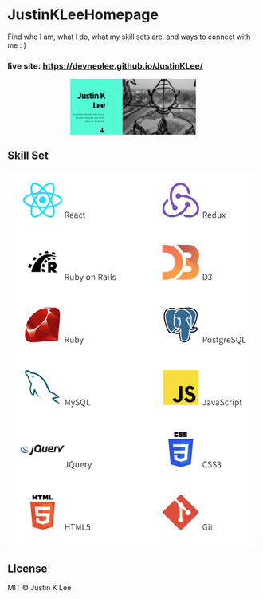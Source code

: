 # JustinKLeeHomepage

Find who I am, what I do, what my skill sets are, and ways to connect with me : )

### live site: https://devneolee.github.io/JustinKLee/

<a href="https://devneolee.github.io/JustinKLee/" ><img src="images/justinklee_screenshot.png"  style="display: block; margin: auto; width:50% " alt="JustinKLee_screenshot" /></a>

## Skill Set

<a href="https://devneolee.github.io/JustinKLee/" >
<img src="images/skillset_screenshot.png" alt="skillset_screenshot" width="500" /></a>


## License 
MIT © Justin K Lee
